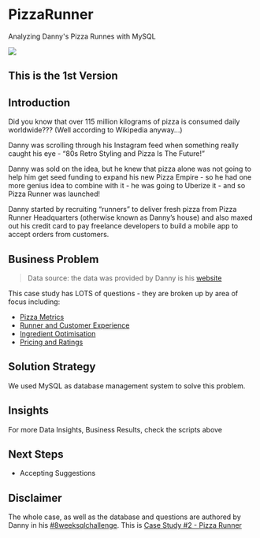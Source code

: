 # PizzaRunner
Analyzing Danny's Pizza Runnes with MySQL

<img align="center" src=https://user-images.githubusercontent.com/111542025/230740791-e7daec80-24e3-4aa1-b12e-7cf34444069f.png>

## This is the 1st Version

## Introduction
Did you know that over 115 million kilograms of pizza is consumed daily worldwide??? (Well according to Wikipedia anyway…)<br>

Danny was scrolling through his Instagram feed when something really caught his eye - “80s Retro Styling and Pizza Is The Future!”<br>

Danny was sold on the idea, but he knew that pizza alone was not going to help him get seed funding to expand his new Pizza Empire - so he had one more genius idea to combine with it - he was going to Uberize it - and so Pizza Runner was launched!<br>

Danny started by recruiting “runners” to deliver fresh pizza from Pizza Runner Headquarters (otherwise known as Danny’s house) and also maxed out his credit card to pay freelance developers to build a mobile app to accept orders from customers.

## Business Problem
> Data source: the data was provided by Danny is his [website](https://8weeksqlchallenge.com/case-study-2/)

This case study has LOTS of questions - they are broken up by area of focus including:
* [Pizza Metrics](https://github.com/Caio-Felice-Cunha/PizzaRunner/blob/main/3%20-%20Pizza%20Metrics.sql)
* [Runner and Customer Experience](https://github.com/Caio-Felice-Cunha/PizzaRunner/blob/main/4%20-%20Runner%20and%20Customer%20Experience.sql)
* [Ingredient Optimisation](https://github.com/Caio-Felice-Cunha/PizzaRunner/blob/main/5%20-%20Ingredient%20Optimisation.sql)
* [Pricing and Ratings](https://github.com/Caio-Felice-Cunha/PizzaRunner/blob/main/6%20-%20Pricing%20and%20Ratings.sql)

## Solution Strategy
We used MySQL as database management system to solve this problem.

## Insights
For more Data Insights, Business Results, check the scripts above

## Next Steps
* Accepting Suggestions

## Disclaimer
The whole case, as well as the database and questions are authored by Danny in his [#8weeksqlchallenge](https://8weeksqlchallenge.com/). This is [Case Study #2 - Pizza Runner](https://8weeksqlchallenge.com/case-study-2/)
